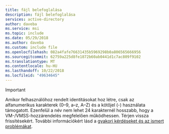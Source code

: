 ```yaml
---
title: fájl belefoglalása
description: fájl belefoglalása
services: active-directory
author: daveba
ms.service: msi
ms.topic: include
ms.date: 05/29/2018
ms.author: daveba
ms.custom: include file
ms.openlocfilehash: 082a4fafe76631435b5969298b0a806565666956
ms.sourcegitcommit: 62759a225d8fe1872b60ab0441d1c7ac809f9102
ms.translationtype: MT
ms.contentlocale: hu-HU
ms.lasthandoff: 10/22/2018
ms.locfileid: "49634645"
---
```

> [!IMPORTANT]
> Amikor felhasználóhoz rendelt identitásokat hoz létre, csak az alfanumerikus karakterek (0–9, a–z, A–Z) és a kötőjel (-) használata támogatott. Ezenfelül a név nem lehet 24 karakternél hosszabb, hogy a VM-/VMSS-hozzárendelés megfelelően működhessen. Térjen vissza frissítésekért. További információkért lásd a [gyakori kérdéseket és az ismert problémákat](/azure/active-directory/managed-service-identity/known-issues).